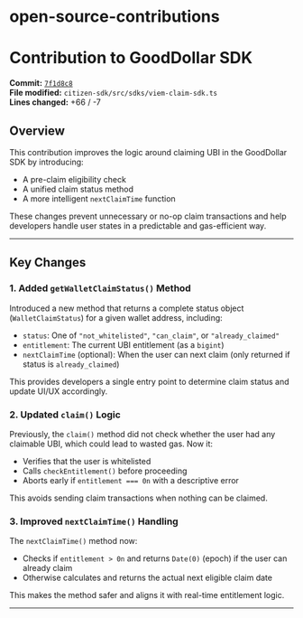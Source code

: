 # open-source-contributions

# Contribution to GoodDollar SDK

**Commit:** [`7f1d8c8`](https://github.com/GoodDollar/GoodSDKs/commit/7f1d8c8f9698a84ef1a000f38c2d7818f982c299)  
**File modified:** `citizen-sdk/src/sdks/viem-claim-sdk.ts`  
**Lines changed:** +66 / -7

## Overview

This contribution improves the logic around claiming UBI in the GoodDollar SDK by introducing:

- A pre-claim eligibility check
- A unified claim status method
- A more intelligent `nextClaimTime` function

These changes prevent unnecessary or no-op claim transactions and help developers handle user states in a predictable and gas-efficient way.

---

## Key Changes

### 1. **Added `getWalletClaimStatus()` Method**

Introduced a new method that returns a complete status object (`WalletClaimStatus`) for a given wallet address, including:

- `status`: One of `"not_whitelisted"`, `"can_claim"`, or `"already_claimed"`
- `entitlement`: The current UBI entitlement (as a `bigint`)
- `nextClaimTime` (optional): When the user can next claim (only returned if status is `already_claimed`)

This provides developers a single entry point to determine claim status and update UI/UX accordingly.

### 2. **Updated `claim()` Logic**

Previously, the `claim()` method did not check whether the user had any claimable UBI, which could lead to wasted gas. Now it:

- Verifies that the user is whitelisted
- Calls `checkEntitlement()` before proceeding
- Aborts early if `entitlement === 0n` with a descriptive error

This avoids sending claim transactions when nothing can be claimed.

### 3. **Improved `nextClaimTime()` Handling**

The `nextClaimTime()` method now:

- Checks if `entitlement > 0n` and returns `Date(0)` (epoch) if the user can already claim
- Otherwise calculates and returns the actual next eligible claim date

This makes the method safer and aligns it with real-time entitlement logic.

---
